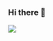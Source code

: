 ### Hi there 👋

<!--
**SangKyoungPark/SangKyoungPark** is a ✨ _special_ ✨ repository because its `README.md` (this file) appears on your GitHub profile.

Here are some ideas to get you started:

- 🔭 I’m currently working on ...
- 🌱 I’m currently learning ...
- 👯 I’m looking to collaborate on ...
- 🤔 I’m looking for help with ...
- 💬 Ask me about ...
- 📫 How to reach me: ...
- 😄 Pronouns: ...
- ⚡ Fun fact: ...
--><a href="버튼을 눌렀을 때 이동할 링크" target="_blank">
  <img src="https://img.shields.io/badge/뱃지레이블-000000?style=뱃지모양&logo=7F52FF&logoColor=로고색상"/></a>

